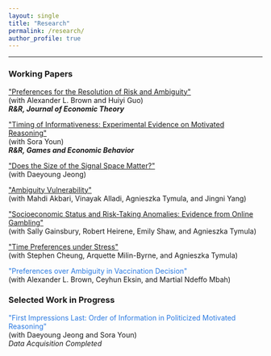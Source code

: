 ```yaml
---
layout: single
title: "Research"
permalink: /research/
author_profile: true
---
```


---

### Working Papers

  ["Preferences for the Resolution of Risk and Ambiguity"](https://papers.ssrn.com/sol3/papers.cfm?abstract_id=4092231)  
  (with Alexander L. Brown and Huiyi Guo)  
  ***R&R, Journal of Economic Theory***
  
  ["Timing of Informativeness: Experimental Evidence on Motivated Reasoning"](https://papers.ssrn.com/sol3/papers.cfm?abstract_id=5043225)  
  (with Sora Youn)  
  ***R&R, Games and Economic Behavior***
  
  ["Does the Size of the Signal Space Matter?"](https://hyundamje.github.io/papers/Signal_Space.pdf)  
  (with Daeyoung Jeong)
    
  ["Ambiguity Vulnerability"](https://papers.ssrn.com/sol3/papers.cfm?abstract_id=4655454)  
  (with Mahdi Akbari, Vinayak Alladi, Agnieszka Tymula, and Jingni Yang)   

  ["Socioeconomic Status and Risk-Taking Anomalies: Evidence from Online Gambling"](https://hyundamje.github.io/papers/SES_on_gambling.pdf)   
  (with Sally Gainsbury, Robert Heirene, Emily Shaw, and Agnieszka Tymula)

  ["Time Preferences under Stress"](https://hyundamje.github.io/papers/Stress.pdf)     
  (with Stephen Cheung, Arquette Milin-Byrne, and Agnieszka Tymula)   
    
  <span style="color: #2a7ae2;">"Preferences over Ambiguity in Vaccination Decision"</span>       
  (with Alexander L. Brown, Ceyhun Eksin, and Martial Ndeffo Mbah) 
   


### Selected Work in Progress
  
  <span style="color: #2a7ae2;">"First Impressions Last: Order of Information in Politicized Motivated Reasoning"</span>      
  (with Daeyoung Jeong and Sora Youn)   
  _Data Acquisition Completed_

  
